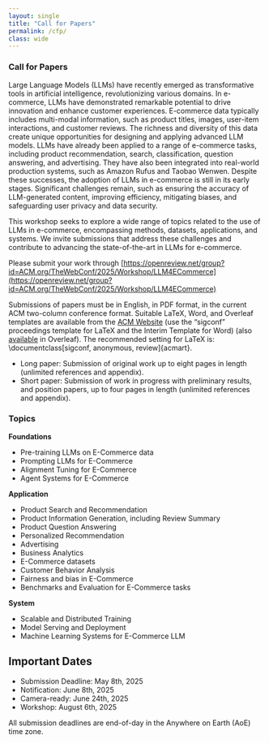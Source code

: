 ```yaml
---
layout: single
title: "Call for Papers"
permalink: /cfp/
class: wide
---
```


### Call for Papers

Large Language Models (LLMs) have recently emerged as transformative tools in artificial intelligence, revolutionizing various domains. In e-commerce, LLMs have demonstrated remarkable potential to drive innovation and enhance customer experiences. E-commerce data typically includes multi-modal information, such as product titles, images, user-item interactions, and customer reviews. The richness and diversity of this data create unique opportunities for designing and applying advanced LLM models.
LLMs have already been applied to a range of e-commerce tasks, including product recommendation, search, classification, question answering, and advertising. They have also been integrated into real-world production systems, such as Amazon Rufus and Taobao Wenwen. Despite these successes, the adoption of LLMs in e-commerce is still in its early stages. Significant challenges remain, such as ensuring the accuracy of LLM-generated content, improving efficiency, mitigating biases, and safeguarding user privacy and data security.

This workshop seeks to explore a wide range of topics related to the use of LLMs in e-commerce, encompassing methods, datasets, applications, and systems. We invite submissions that address these challenges and contribute to advancing the state-of-the-art in LLMs for e-commerce.

Please submit your work through [https://openreview.net/group?id=ACM.org/TheWebConf/2025/Workshop/LLM4ECommerce](https://openreview.net/group?id=ACM.org/TheWebConf/2025/Workshop/LLM4ECommerce)


Submissions of papers must be in English, in PDF format, in the current ACM two-column conference format. Suitable LaTeX, Word, and Overleaf templates are available from the [ACM Website](https://www.acm.org/publications/proceedings-template) (use the “sigconf” proceedings template for LaTeX and the Interim Template for Word) (also [available](https://www.overleaf.com/latex/templates/association-for-computing-machinery-acm-sig-proceedings-template/bmvfhcdnxfty) in Overleaf). The recommended setting for LaTeX is: \documentclass[sigconf, anonymous, review]{acmart}.


- Long paper: Submission of original work up to eight pages in length (unlimited references and appendix).
- Short paper: Submission of work in progress with preliminary results, and position papers, up to four pages in length (unlimited references and appendix).

### Topics
**Foundations**
- Pre-training LLMs on E-Commerce data
- Prompting LLMs for E-Commerce
- Alignment Tuning for E-Commerce
- Agent Systems for E-Commerce

**Application**
- Product Search and Recommendation
- Product Information Generation, including Review Summary
- Product Question Answering
- Personalized Recommendation
- Advertising
- Business Analytics
- E-Commerce datasets
- Customer Behavior Analysis
- Fairness and bias in E-Commerce
- Benchmarks and Evaluation for E-Commerce tasks

**System**
- Scalable and Distributed Training
- Model Serving and Deployment
- Machine Learning Systems for E-Commerce LLM

## Important Dates
- Submission Deadline: May 8th, 2025
- Notification: June 8th, 2025
- Camera-ready: June 24th, 2025
- Workshop: August 6th, 2025
  
All submission deadlines are end-of-day in the Anywhere on Earth (AoE) time zone.
